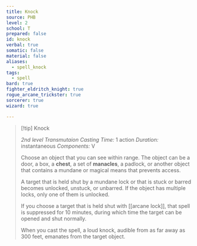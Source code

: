 ```yaml
---
title: Knock
source: PHB
level: 2
school: T
prepared: false
id: knock
verbal: true
somatic: false
material: false
aliases:
  - spell_knock
tags:
  - spell
bard: true
fighter_eldritch_knight: true
rogue_arcane_trickster: true
sorcerer: true
wizard: true

---
```

>[!tip] Knock
>
> *2nd level Transmutaion*
> *Casting Time:* 1 action
> *Duration:* instantaneous
> *Components:* V
>
>Choose an object that you can see within range. The object can be a door, a box, a **chest**, a set of **manacles**, a padlock, or another object that contains a mundane or magical means that prevents access.
>
>A target that is held shut by a mundane lock or that is stuck or barred becomes unlocked, unstuck, or unbarred. If the object has multiple locks, only one of them is unlocked.
>
>If you choose a target that is held shut with [[arcane lock]], that spell is suppressed for 10 minutes, during which time the target can be opened and shut normally.
>
>When you cast the spell, a loud knock, audible from as far away as 300 feet, emanates from the target object.
>

